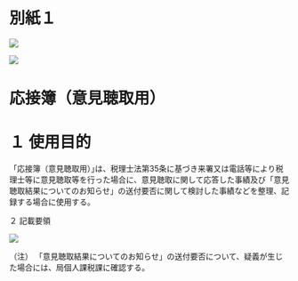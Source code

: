 # 別紙１

![](https://www.nta.go.jp/tmp/8f9eaaea-a307-49bb-ac23-99dae9a0f309/images/b6e2960604de326dcbf40dc4f10c75287848c66daade819f25a792e91ff75306.jpg)

![](https://www.nta.go.jp/tmp/8f9eaaea-a307-49bb-ac23-99dae9a0f309/images/bb55dfbbb4b70e80ad615b58d3156d1a3848f90190a3203acbca8b11e1cfa178.jpg)

# 応接簿（意見聴取用）

# １ 使用目的

「応接簿（意見聴取用）｣は、税理士法第35条に基づき来署又は電話等により税理士等に意見聴取等を行った場合に、意見聴取に関して応答した事績及び「意見聴取結果についてのお知らせ」の送付要否に関して検討した事績などを整理、記録する場合に使用する。

２ 記載要領

![](https://www.nta.go.jp/tmp/8f9eaaea-a307-49bb-ac23-99dae9a0f309/images/0e9672abe4e6560109b13810fce6a15db68c152529d84969232ae3d198d78235.jpg)

（注） 「意見聴取結果についてのお知らせ」の送付要否について、疑義が生じた場合には、局個人課税課に確認する。